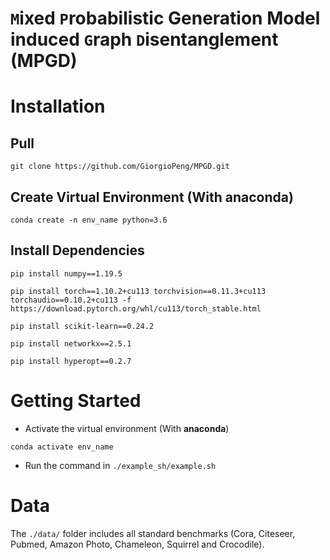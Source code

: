 # `M`ixed `P`robabilistic Generation Model induced `G`raph `D`isentanglement (MPGD)

# Installation

## Pull
```
git clone https://github.com/GiorgioPeng/MPGD.git
```

## Create Virtual Environment (With **anaconda**)
```
conda create -n env_name python=3.6
```

## Install Dependencies 
```
pip install numpy==1.19.5

pip install torch==1.10.2+cu113 torchvision==0.11.3+cu113 torchaudio==0.10.2+cu113 -f https://download.pytorch.org/whl/cu113/torch_stable.html

pip install scikit-learn==0.24.2

pip install networkx==2.5.1

pip install hyperopt==0.2.7
```

# Getting Started
- Activate the virtual environment (With **anaconda**)
```
conda activate env_name
```
- Run the command in `./example_sh/example.sh`

# Data
The `./data/` folder includes all standard benchmarks (Cora, Citeseer, Pubmed, Amazon Photo, Chameleon, Squirrel and Crocodile).
